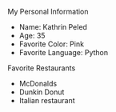 My Personal Information

- Name: Kathrin Peled
- Age: 35
- Favorite Color: Pink
- Favorite Language: Python

Favorite Restaurants
- McDonalds
- Dunkin Donut
- Italian restaurant